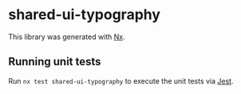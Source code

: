 # shared-ui-typography

This library was generated with [Nx](https://nx.dev).

## Running unit tests

Run `nx test shared-ui-typography` to execute the unit tests via [Jest](https://jestjs.io).
